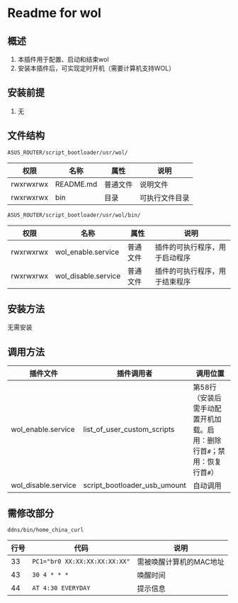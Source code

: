 # Readme for wol

## 概述

1. 本插件用于配置、启动和结束wol
2. 安装本插件后，可实现定时开机（需要计算机支持WOL）

## 安装前提

1. 无

## 文件结构

`ASUS_ROUTER/script_bootloader/usr/wol/`

| 权限      | 名称      | 属性     | 说明             |
| --------- | --------- | -------- | ---------------- |
| rwxrwxrwx | README.md | 普通文件 | 说明文件         |
| rwxrwxrwx | bin       | 目录     | 可执行文件目录   |

`ASUS_ROUTER/script_bootloader/usr/wol/bin/`

| 权限      | 名称                 | 属性     | 说明                                                         |
| --------- | -------------------- | -------- | ------------------------------------------------------------ |
| rwxrwxrwx | wol_enable.service  | 普通文件 | 插件的可执行程序，用于启动程序                               |
| rwxrwxrwx | wol_disable.service | 普通文件 | 插件的可执行程序，用于结束程序                               |

## 安装方法

无需安装

## 调用方法

| 插件文件                          | 插件调用者                   | 调用位置  |
| --------------------------------- | ---------------------------- | --------- |
| wol_enable.service | list_of_user_custom_scripts | 第58行（安装后需手动配置开机加载。启用：删除行首`#`；禁用：恢复行首`#`） |
| wol_disable.service | script_bootloader_usb_umount | 自动调用 |

## 需修改部分

`ddns/bin/home_china_curl`

| 行号 | 代码                         | 说明                   |
| ---- | ---------------------------- | ---------------------- |
| 33   | `PC1="br0 XX:XX:XX:XX:XX:XX"`   | 需被唤醒计算机的MAC地址 |
| 43   | `30 4 * * *`           | 唤醒时间 |
| 44   | `AT 4:30 EVERYDAY` | 提示信息 |